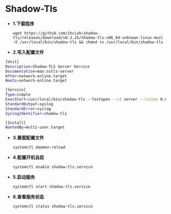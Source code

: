 # Shadow-Tls
- **1.下载程序**

      wget https://github.com/ihciah/shadow-tls/releases/download/v0.2.25/shadow-tls-x86_64-unknown-linux-musl -O /usr/local/bin/shadow-tls && chmod +x /usr/local/bin/shadow-tls

- **2.写入配置文件**

```bash
[Unit]
Description=Shadow-TLS Server Service
Documentation=man:sstls-server
After=network-online.target
Wants=network-online.target

[Service]
Type=simple
ExecStart=/usr/local/bin/shadow-tls --fastopen --v3 server --listen 0.0.0.0:8443 --server 127.0.0.1:12321 --tls gateway.icloud.com  --password JsJeWtjiUytremklO0oehf
StandardOutput=syslog
StandardError=syslog
SyslogIdentifier=shadow-tls

[Install]
WantedBy=multi-user.target
```
- **3.重载配置文件**

      systemctl daemon-reload

- **4.配置开机自启**

      systemctl enable shadow-tls.service

- **5.启动服务**

      systemctl start shadow-tls.service

- **6.查看服务状态**

      systemctl status shadow-tls.service


